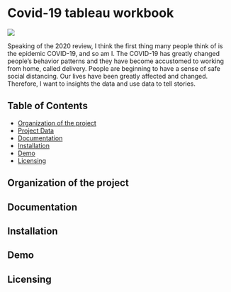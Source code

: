 # Covid-19 tableau workbook

![](image/visual.png)

Speaking of the 2020 review, I think the first thing many people think of is the epidemic COVID-19, and so am I. The COVID-19 has greatly changed people’s behavior patterns and they have become accustomed to working from home, called delivery.
People are beginning to have a sense of safe social distancing. Our lives have been greatly affected and changed. Therefore, I want to insights the data and use data to tell stories.

## Table of Contents


- [Organization of the  project](#Organization-of-the-project)
- [Project Data](#Project-Data)
- [Documentation](#Documentation)
- [Installation](#Installation)
- [Demo](#Demo)
- [Licensing](#Licensing)
              

## Organization of the  project


## Documentation


## Installation


## Demo


## Licensing
